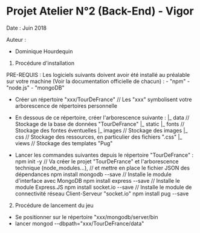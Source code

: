 # Projet Atelier N°2 (Back-End) - Vigor
Date : Juin 2018

Auteur : 
- Dominique Hourdequin


1) Procédure d'installation

PRE-REQUIS : 
    Les logiciels suivants doivent avoir été installé au préalable sur votre machine (Voir la documentation officielle de chacun) : 
    - "npm"
    - "node.js" 
    - "mongoDB"

- Créer un répertoire "xxx/TourDeFrance"  // Les "xxx" symbolisent votre arborescence de répertoires personnelle
- En dessous de ce répertoire, créer l'arborescence suivante :
    |_ data             // Stockage de la base de données "TourDeFrance"
    |_ static
        |_ fonts        // Stockage des fontes éventuelles
        |_ images       // Stockage des images
        |_ css          // Stockage des ressources, en particulier des fichiers ".css"
    |_ views            // Stockage des templates "Pug"

- Lancer les commandes suivantes depuis le répertoire "TourDeFrance" :
    npm init -y                     // Va créer le projet "TourDeFrance" et l'arborescence technique (node_modules...), 
                                    // et mettre en place le fichier JSON des dépendances 
    npm install mongodb --save      // Installe le module d'interface avec MongoDB
    npm install express --save      // Installe le module Express.JS
    npm install socket.io --save    // Installe le module de connectivité réseau Client-Serveur "socket.io"
    npm install pug --save




2) Procédure de lancement du jeu
- Se positionner sur le répertoire "xxx/mongodb/server/bin
- lancer mongod --dbpath="xxx/TourDeFrance/data"


